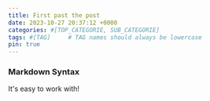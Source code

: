 ```yaml
---
title: First past the post
date: 2023-10-27 20:37:12 +0000
categories: #[TOP_CATEGORIE, SUB_CATEGORIE]
tags: #[TAG]     # TAG names should always be lowercase
pin: true
---
```


### Markdown Syntax
It's easy to work with!